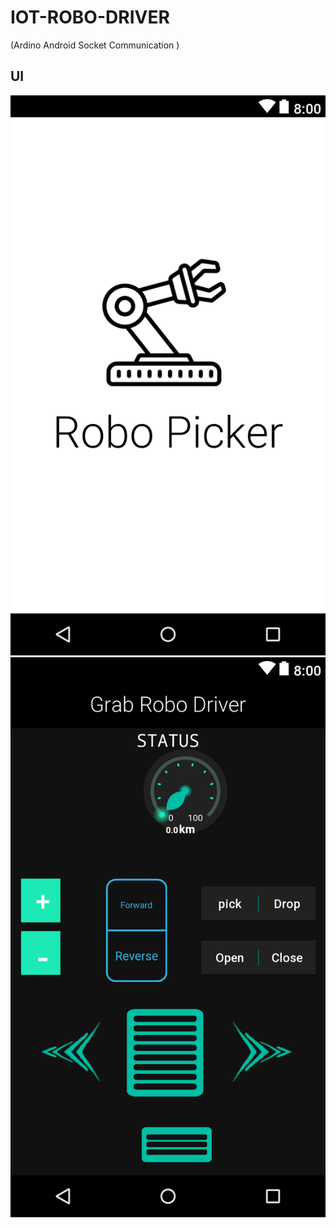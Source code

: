 # **IOT-ROBO-DRIVER** 
(Ardino Android Socket Communication )


## UI

![](https://github.com/ubihacks/IOT-ROBO-DRIVER/blob/master/sp.png)![](https://github.com/ubihacks/IOT-ROBO-DRIVER/blob/master/main.png)

